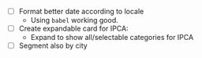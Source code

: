 - [ ] Format better date according to locale
  - Using `babel` working good.
- [ ] Create expandable card for IPCA:
  * Expand to show all/selectable categories for IPCA
- [ ] Segment also by city
